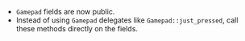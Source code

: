 - `Gamepad` fields are now public.
- Instead of using `Gamepad` delegates like `Gamepad::just_pressed`, call these methods directly on the fields.
